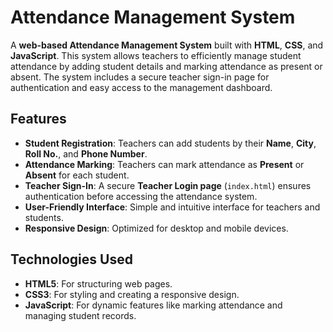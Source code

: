 # Attendance Management System

A **web-based Attendance Management System** built with **HTML**, **CSS**, and **JavaScript**. This system allows teachers to efficiently manage student attendance by adding student details and marking attendance as present or absent. The system includes a secure teacher sign-in page for authentication and easy access to the management dashboard.

## Features

- **Student Registration**: Teachers can add students by their **Name**, **City**, **Roll No.**, and **Phone Number**.
- **Attendance Marking**: Teachers can mark attendance as **Present** or **Absent** for each student.
- **Teacher Sign-In**: A secure **Teacher Login page** (`index.html`) ensures authentication before accessing the attendance system.
- **User-Friendly Interface**: Simple and intuitive interface for teachers and students.
- **Responsive Design**: Optimized for desktop and mobile devices.

## Technologies Used

- **HTML5**: For structuring web pages.
- **CSS3**: For styling and creating a responsive design.
- **JavaScript**: For dynamic features like marking attendance and managing student records.

